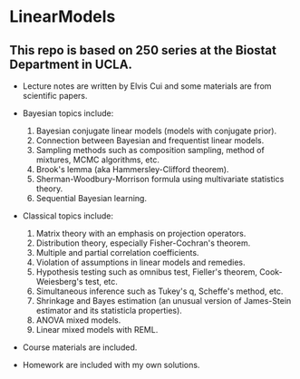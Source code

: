 # LinearModels

## This repo is based on 250 series at the Biostat Department in UCLA.

- Lecture notes are written by Elvis Cui and some materials are from scientific papers.

- Bayesian topics include:
  1. Bayesian conjugate linear models (models with conjugate prior).
  2. Connection between Bayesian and frequentist linear models.
  3. Sampling methods such as composition sampling, method of mixtures, MCMC algorithms, etc.
  4. Brook's lemma (aka Hammersley-Clifford theorem).
  5. Sherman-Woodbury-Morrison formula using multivariate statistics theory.
  6. Sequential Bayesian learning.

- Classical topics include: 
  1. Matrix theory with an emphasis on projection operators.
  2. Distribution theory, especially Fisher-Cochran's theorem.
  3. Multiple and partial correlation coefficients.
  4. Violation of assumptions in linear models and remedies.
  5. Hypothesis testing such as omnibus test, Fieller's theorem, Cook-Weiesberg's test, etc.
  6. Simultaneous inference such as Tukey's q, Scheffe's method, etc.
  7. Shrinkage and Bayes estimation (an unusual version of James-Stein estimator and its statisticla properties).
  8. ANOVA mixed models.
  9. Linear mixed models with REML.
  
- Course materials are included.

- Homework are included with my own solutions.
